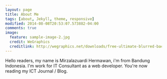 ```yaml
---
layout: page
title: About Me
tags: [about, Jekyll, theme, responsive]
modified: 2014-08-08T20:53:07.573882-04:00
comments: true
image:
  feature: sample-image-2.jpg
  credit: WeGraphics
  creditlink: http://wegraphics.net/downloads/free-ultimate-blurred-background-pack/
---
```


Hello readers, my name is Mirzalazuardi Hermawan, i'm from Bandung Indonesia. 
I'm work for IT Consultant as a web developer. You're now reading my ICT Journal / Blog.

